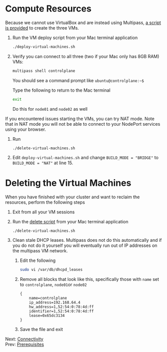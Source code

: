 # Compute Resources

Because we cannot use VirtualBox and are instead using Multipass, [a script is provided](./deploy-virtual-machines.sh) to create the three VMs.

1. Run the VM deploy script from your Mac terminal application

    ```bash
    ./deploy-virtual-machines.sh
    ```

2. Verify you can connect to all three (two if your Mac only has 8GB RAM) VMs:

    ```bash
    multipass shell controlplane
    ```

    You should see a command prompt like `ubuntu@controlplane:~$`

    Type the following to return to the Mac terminal

    ```bash
    exit
    ```

    Do this for `node01` and `node02` as well

If you encountered issues starting the VMs, you can try NAT mode. Note that in NAT mode you will not be able to connect to your NodePort services using your browser.

1. Run
    ```
    ./delete-virtual-machines.sh
    ```
1. Edit `deploy-virtual-machines.sh` and change `BUILD_MODE = "BRIDGE"` to `BUILD_MODE = "NAT"` at line 15.


# Deleting the Virtual Machines

When you have finished with your cluster and want to reclaim the resources, perform the following steps

1. Exit from all your VM sessions
1. Run the [delete script](../delete-virtual-machines.sh) from your Mac terminal application

    ```bash
    ./delete-virtual-machines.sh
    ````

1. Clean stale DHCP leases. Multipass does not do this automatically and if you do not do it yourself you will eventually run out of IP addresses on the multipass VM network.

    1. Edit the following

        ```bash
        sudo vi /var/db/dhcpd_leases
        ```

    1. Remove all blocks that look like this, specifically those with `name` set to `controlplane`, `node01`or `node02`
        ```text
        {
            name=controlplane
            ip_address=192.168.64.4
            hw_address=1,52:54:0:78:4d:ff
            identifier=1,52:54:0:78:4d:ff
            lease=0x65dc3134
        }
        ```

    1. Save the file and exit

Next: [Connectivity](./03-connectivity.md)<br>
Prev: [Prerequisites](./01-prerequisites.md)
